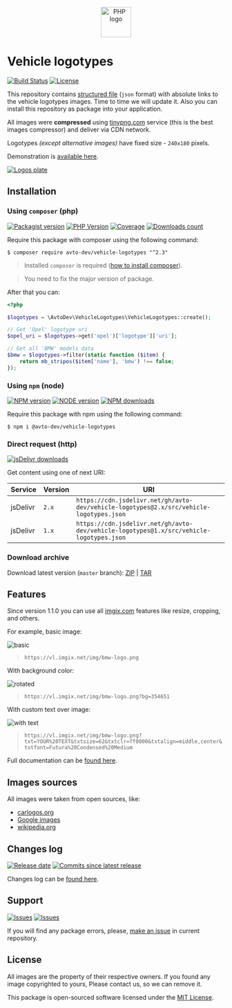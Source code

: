 <p align="center">
  <img alt="PHP logo" src="https://avatars2.githubusercontent.com/u/32733144?s=70&v=4" width="70" height="70" />
</p>

# Vehicle logotypes

[![Build Status][badge_build_status]][link_build_status]
[![License][badge_license]][link_license]

This repository contains [structured file](./src/vehicle-logotypes.json) (`json` format) with absolute links to the vehicle logotypes images. Time to time we will update it. Also you can install this repository as package into your application.

All images were **compressed** using [tinypng.com][tinypng] service (this is the best images compressor) and deliver via CDN network.

Logotypes _(except alternative images)_ have fixed size - `240x180` pixels.

Demonstration is [available here][demo].

[![Logos plate](https://hsto.org/webt/zc/em/4n/zcem4nygx8qmia8jauczu6hxbfk.jpeg)][demo]

## Installation

### Using `composer` (php)

[![Packagist version][badge_packagist_version]][link_packagist]
[![PHP Version][badge_php_version]][link_packagist]
[![Coverage][badge_coverage]][link_coverage]
[![Downloads count][badge_downloads_count]][link_packagist]

Require this package with composer using the following command:

```shell
$ composer require avto-dev/vehicle-logotypes "^2.3"
```

> Installed `composer` is required ([how to install composer][getcomposer]).

> You need to fix the major version of package.

After that you can:

```php
<?php

$logotypes = \AvtoDev\VehicleLogotypes\VehicleLogotypes::create();

// Get 'Opel' logotype uri
$opel_uri = $logotypes->get('opel')['logotype']['uri'];

// Get all 'BMW' models data
$bmw = $logotypes->filter(static function ($item) {
    return mb_stripos($item['name'], 'bmw') !== false;
});
```

### Using `npm` (node)

[![NPM version][badge_npm_version]][link_npm]
[![NODE version][badge_node_version]][link_npm]
[![NPM downloads][badge_npm_downloads]][link_npm]

Require this package with npm using the following command:

```shell
$ npm i @avto-dev/vehicle-logotypes
```

### Direct request (http)

[![jsDelivr downloads][badge_jsdelivr]][link_jsdelivr_landing]

Get content using one of next URI:

Service  | Version | URI
-------- | ------- | ---
jsDelivr | `2.x` | `https://cdn.jsdelivr.net/gh/avto-dev/vehicle-logotypes@2.x/src/vehicle-logotypes.json`
jsDelivr | `1.x` | `https://cdn.jsdelivr.net/gh/avto-dev/vehicle-logotypes@1.x/src/vehicle-logotypes.json`

### Download archive

Download latest version (`master` branch): [ZIP][download_zip] | [TAR][download_tar]

## Features

Since version 1.1.0 you can use all [imgix.com](https://docs.imgix.com/apis/url) features like resize, cropping, and others.

For example, basic image:

![basic](https://vl.imgix.net/img/bmw-logo.png)

> `https://vl.imgix.net/img/bmw-logo.png`

With background color:

![rotated](https://vl.imgix.net/img/bmw-logo.png?bg=354651)

> `https://vl.imgix.net/img/bmw-logo.png?bg=354651`

With custom text over image:

![with text](https://vl.imgix.net/img/bmw-logo.png?txt=YOUR%20TEXT&txtsize=62&txtclr=ff0000&txtalign=middle,center&txtfont=Futura%20Condensed%20Medium)

> `https://vl.imgix.net/img/bmw-logo.png?txt=YOUR%20TEXT&txtsize=62&txtclr=ff0000&txtalign=middle,center&txtfont=Futura%20Condensed%20Medium`

Full documentation can be [found here][imgix_api].

## Images sources

All images were taken from open sources, like:

- [carlogos.org](http://www.carlogos.org/)
- [Google images](https://www.google.com/imghp?tbm=isch&tbs=imgo:1)
- [wikipedia.org](https://en.wikipedia.org/)

## Changes log

[![Release date][badge_release_date]][link_releases]
[![Commits since latest release][badge_commits_since_release]][link_commits]

Changes log can be [found here][link_changes_log].

## Support

[![Issues][badge_issues]][link_issues]
[![Issues][badge_pulls]][link_pulls]

If you will find any package errors, please, [make an issue][link_create_issue] in current repository.

## License

All images are the property of their respective owners. If you found any image copyrighted to yours, Please contact us, so we can remove it.

This package is open-sourced software licensed under the [MIT License][link_license].

[badge_packagist_version]:https://img.shields.io/packagist/v/avto-dev/vehicle-logotypes.svg?maxAge=180
[badge_php_version]:https://img.shields.io/packagist/php-v/avto-dev/vehicle-logotypes.svg?longCache=true
[badge_build_status]:https://img.shields.io/github/actions/workflow/status/avto-dev/vehicle-logotypes/tests.yml
[badge_coverage]:https://img.shields.io/codecov/c/github/avto-dev/vehicle-logotypes/master.svg?maxAge=60
[badge_downloads_count]:https://img.shields.io/packagist/dt/avto-dev/vehicle-logotypes.svg?maxAge=180
[badge_license]:https://img.shields.io/packagist/l/avto-dev/vehicle-logotypes.svg?longCache=true
[badge_release_date]:https://img.shields.io/github/release-date/avto-dev/vehicle-logotypes.svg?style=flat-square&maxAge=180
[badge_commits_since_release]:https://img.shields.io/github/commits-since/avto-dev/vehicle-logotypes/latest.svg?style=flat-square&maxAge=180
[badge_issues]:https://img.shields.io/github/issues/avto-dev/vehicle-logotypes.svg?style=flat-square&maxAge=180
[badge_pulls]:https://img.shields.io/github/issues-pr/avto-dev/vehicle-logotypes.svg?style=flat-square&maxAge=180
[badge_npm_version]:https://img.shields.io/npm/v/@avto-dev/vehicle-logotypes.svg
[badge_node_version]:https://img.shields.io/node/v/@avto-dev/vehicle-logotypes.svg
[badge_npm_downloads]:https://img.shields.io/npm/dt/@avto-dev/vehicle-logotypes.svg
[badge_jsdelivr]:https://data.jsdelivr.com/v1/package/gh/avto-dev/vehicle-logotypes/badge?style=rounded
[link_releases]:https://github.com/avto-dev/vehicle-logotypes/releases
[link_packagist]:https://packagist.org/packages/avto-dev/vehicle-logotypes
[link_build_status]:https://github.com/avto-dev/vehicle-logotypes/actions
[link_coverage]:https://codecov.io/gh/avto-dev/vehicle-logotypes/
[link_changes_log]:https://github.com/avto-dev/vehicle-logotypes/blob/master/CHANGELOG.md
[link_issues]:https://github.com/avto-dev/vehicle-logotypes/issues
[link_create_issue]:https://github.com/avto-dev/vehicle-logotypes/issues/new/choose
[link_commits]:https://github.com/avto-dev/vehicle-logotypes/commits
[link_pulls]:https://github.com/avto-dev/vehicle-logotypes/pulls
[link_license]:https://github.com/avto-dev/vehicle-logotypes/blob/master/LICENSE
[link_npm]:https://www.npmjs.com/package/@avto-dev/vehicle-logotypes
[link_jsdelivr_landing]:https://www.jsdelivr.com/package/gh/avto-dev/vehicle-logotypes
[getcomposer]:https://getcomposer.org/download/
[tinypng]:https://tinypng.com/
[demo]:https://avto-dev.github.io/vehicle-logotypes/
[download_zip]:https://github.com/avto-dev/vehicle-logotypes/archive/master.zip
[download_tar]:https://github.com/avto-dev/vehicle-logotypes/archive/master.tar.gz
[imgix_api]:https://docs.imgix.com/apis/url
